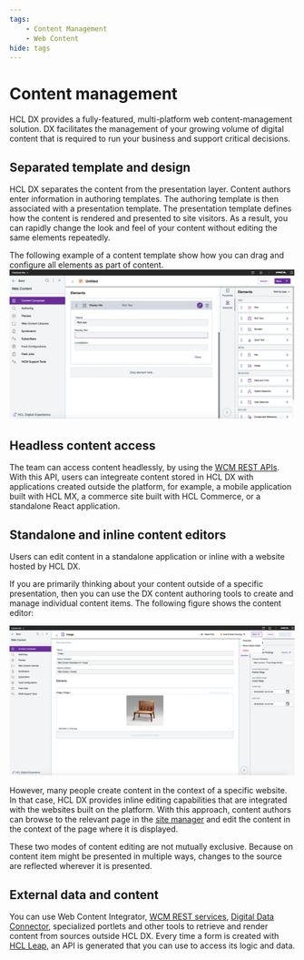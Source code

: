 ```yaml
---
tags:
    - Content Management
    - Web Content
hide: tags
---
```


# Content management

HCL DX provides a fully-featured, multi-platform web content-management solution. DX facilitates the management of your growing volume of digital content that is required to run your business and support critical decisions.

## Separated template and design

HCL DX separates the content from the presentation layer. Content authors enter information in authoring templates. The authoring template is then associated with a presentation template. The presentation template defines how the content is rendered and presented to site visitors. As a result, you can rapidly change the look and feel of your content without editing the same elements repeatedly.

The following example of a content template show how you can drag and configure all elements as part of content.
![Overview - CMS](assets/overview-cms.png)

## Headless content access

The team can access content headlessly, by using the [WCM REST APIs](api_access.md). With this API, users can integreate content stored in HCL DX with applications created outside the platform, for example, a mobile application built with HCL MX, a commerce site built with HCL Commerce, or a standalone React application.

## Standalone and inline content editors

Users can edit content in a standalone application or inline with a website hosted by HCL DX.

If you are primarily thinking about your content outside of a specific presentation, then you can use the DX content authoring tools to create and manage individual content items. The following figure shows the content editor:

![Overview - Content Editor](assets/overview-content-editor.png)

However, many people create content in the context of a specific website. In that case, HCL DX provides inline editing capabilities that are integrated with the websites built on the platform. With this approach,  content authors can browse to the relevant page in the [site manager](site_building.md) and edit the content in the context of the page where it is displayed.

These two modes of content editing are not mutually exclusive. Because on content item might be presented in multiple ways, changes to the source are reflected wherever it is presented.

## External data and content

You can use Web Content Integrator, [WCM REST services](api_access.md), [Digital Data Connector](application_integration.md), specialized portlets and other tools to retrieve and render content from sources outside HCL DX. Every time a form is created with [HCL Leap](https://www.hcltechsw.com/leap), an API is generated that you can use to access its logic and data.